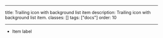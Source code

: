<!--
 *              © 2025 Visa
 *
 * Licensed under the Apache License, Version 2.0 (the "License");
 * you may not use this file except in compliance with the License.
 * You may obtain a copy of the License at
 *
 *         http://www.apache.org/licenses/LICENSE-2.0
 *
 * Unless required by applicable law or agreed to in writing, software
 * distributed under the License is distributed on an "AS IS" BASIS,
 * WITHOUT WARRANTIES OR CONDITIONS OF ANY KIND, either express or implied.
 * See the License for the specific language governing permissions and
 * limitations under the License.
 *
 -->

---

title: Trailing icon with background list item
description: Trailing icon with background list item.
classes: []
tags: ["docs"]
order: 10

---

<ul style="max-inline-size: 343px;">
    <li class="v-surface v-px-8 v-py-6 v-flex v-align-items-center v-justify-content-between v-typography-label-large" style="min-block-size: 64px">
        <span>Item label</span>
        <div class="v-flex v-p-8" style="background-color: var(--palette-default-surface-3); border-radius: 4px">
            <svg class="v-icon v-icon-low" height="24" viewbox="0 0 24 24" width="24" style="color: var(--palette-default-text-subtle); --v-icon-primary: currentColor; --v-icon-secondary: currentColor;">
                <use href="#visa-account-low">
                </use>
            </svg>
        </div>
    </li>
</ul>
